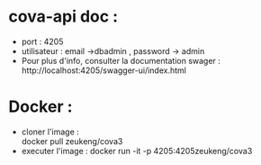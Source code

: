 # cova-api doc :
- port : 4205
- utilisateur :  email ->dbadmin , password -> admin
- Pour plus d'info, consulter la documentation swager :  http://localhost:4205/swagger-ui/index.html


# Docker : 

- cloner l'image :  
		docker pull zeukeng/cova3
- executer l'image : 
			docker run -it -p 4205:4205zeukeng/cova3
			
